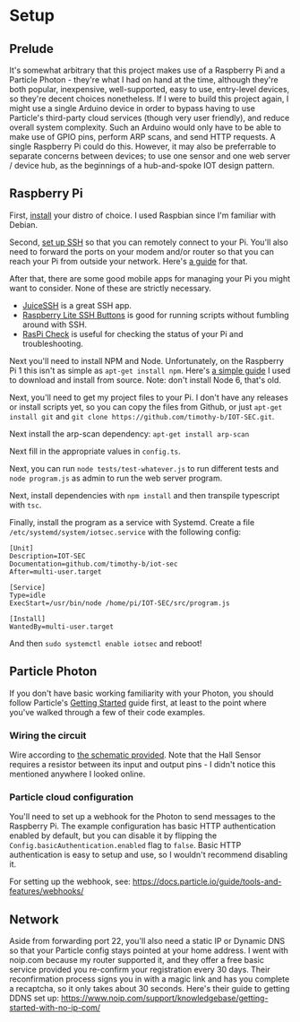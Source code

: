 # Setup

## Prelude

It's somewhat arbitrary that this project makes use of a Raspberry Pi and a Particle Photon - they're what I had on hand at the time, although they're both popular, inexpensive, well-supported, easy to use, entry-level devices, so they're decent choices nonetheless. If I were to build this project again, I might use a single Arduino device in order to bypass having to use Particle's third-party cloud services (though very user friendly), and reduce overall system complexity. Such an Arduino would only have to be able to make use of GPIO pins, perform ARP scans, and send HTTP requests. A single Raspberry Pi could do this. However, it may also be preferrable to separate concerns between devices; to use one sensor and one web server / device hub, as the beginnings of a hub-and-spoke IOT design pattern.

## Raspberry Pi

First, [install](https://www.raspberrypi.org/documentation/installation/installing-images/README.md) your distro of choice. I used Raspbian since I'm familiar with Debian.

Second, [set up SSH](https://www.raspberrypi.org/documentation/remote-access/ssh/) so that you can remotely connect to your Pi. You'll also need to forward the ports on your modem and/or router so that you can reach your Pi from outside your network. Here's [a guide](https://portforward.com/router.htm) for that.

After that, there are some good mobile apps for managing your Pi you might want to consider. None of these are strictly necessary.

-   [JuiceSSH](https://play.google.com/store/apps/details?id=com.sonelli.juicessh) is a great SSH app.
-   [Raspberry Lite SSH Buttons](https://play.google.com/store/apps/details?id=uk.co.knowles_online.raspberrysshlite) is good for running scripts without fumbling around with SSH.
-   [RasPi Check](https://play.google.com/store/apps/details?id=de.eidottermihi.raspicheck) is useful for checking the status of your Pi and troubleshooting.

Next you'll need to install NPM and Node. Unfortunately, on the Raspberry Pi 1 this isn't as simple as `apt-get install npm`. Here's [a simple guide](https://bloggerbrothers.com/2017/03/04/installing-nodejs-on-a-raspberry-pi/) I used to download and install from source. Note: don't install Node 6, that's old.

Next, you'll need to get my project files to your Pi. I don't have any releases or install scripts yet, so you can copy the files from Github, or just `apt-get install git` and `git clone https://github.com/timothy-b/IOT-SEC.git`.

Next install the arp-scan dependency: `apt-get install arp-scan`

Next fill in the appropriate values in `config.ts`.

Next, you can run `node tests/test-whatever.js` to run different tests and `node program.js` as admin to run the web server program.

Next, install dependencies with `npm install` and then transpile typescript with `tsc`.

Finally, install the program as a service with Systemd. Create a file `/etc/systemd/system/iotsec.service` with the following config:

```
[Unit]
Description=IOT-SEC
Documentation=github.com/timothy-b/iot-sec
After=multi-user.target

[Service]
Type=idle
ExecStart=/usr/bin/node /home/pi/IOT-SEC/src/program.js

[Install]
WantedBy=multi-user.target
```

And then `sudo systemctl enable iotsec` and reboot!

## Particle Photon

If you don't have basic working familiarity with your Photon, you should follow Particle's [Getting Started](https://docs.particle.io/guide/getting-started/start/photon/) guide first, at least to the point where you've walked through a few of their code examples.

### Wiring the circuit

Wire according to [the schematic provided](IOT-SEC_Schematic.png). Note that the Hall Sensor requires a resistor between its input and output pins - I didn't notice this mentioned anywhere I looked online.

### Particle cloud configuration

You'll need to set up a webhook for the Photon to send messages to the Raspberry Pi. The example configuration has basic HTTP authentication enabled by default, but you can disable it by flipping the `Config.basicAuthentication.enabled` flag to `false`. Basic HTTP authentication is easy to setup and use, so I wouldn't recommend disabling it.

For setting up the webhook, see: https://docs.particle.io/guide/tools-and-features/webhooks/

## Network

Aside from forwarding port 22, you'll also need a static IP or Dynamic DNS so that your Particle config stays pointed at your home address. I went with noip.com because my router supported it, and they offer a free basic service provided you re-confirm your registration every 30 days. Their reconfirmation process signs you in with a magic link and has you complete a recaptcha, so it only takes about 30 seconds. Here's their guide to getting DDNS set up: https://www.noip.com/support/knowledgebase/getting-started-with-no-ip-com/
